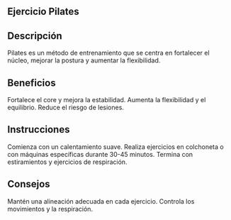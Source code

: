 ## Ejercicio Pilates

## Descripción
Pilates es un método de entrenamiento que se centra en fortalecer el núcleo, mejorar la postura y aumentar la flexibilidad.

## Beneficios
Fortalece el core y mejora la estabilidad.
Aumenta la flexibilidad y el equilibrio.
Reduce el riesgo de lesiones.

## Instrucciones
Comienza con un calentamiento suave.
Realiza ejercicios en colchoneta o con máquinas específicas durante 30-45 minutos.
Termina con estiramientos y ejercicios de respiración.

## Consejos
Mantén una alineación adecuada en cada ejercicio.
Controla los movimientos y la respiración.
